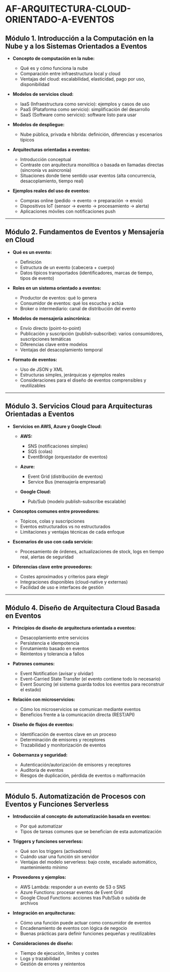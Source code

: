 # AF-ARQUITECTURA-CLOUD-ORIENTADO-A-EVENTOS

## Módulo 1. Introducción a la Computación en la Nube y a los Sistemas Orientados a Eventos

- **Concepto de computación en la nube:**
  - Qué es y cómo funciona la nube
  - Comparación entre infraestructura local y cloud
  - Ventajas del cloud: escalabilidad, elasticidad, pago por uso, disponibilidad

- **Modelos de servicios cloud:**
  - IaaS (Infraestructura como servicio): ejemplos y casos de uso
  - PaaS (Plataforma como servicio): simplificación del desarrollo
  - SaaS (Software como servicio): software listo para usar

- **Modelos de despliegue:**
  - Nube pública, privada e híbrida: definición, diferencias y escenarios típicos

- **Arquitecturas orientadas a eventos:**
  - Introducción conceptual
  - Contraste con arquitectura monolítica o basada en llamadas directas (sincronía vs asincronía)
  - Situaciones donde tiene sentido usar eventos (alta concurrencia, desacoplamiento, tiempo real)

- **Ejemplos reales del uso de eventos:**
  - Compras online (pedido → evento → preparación → envío)
  - Dispositivos IoT (sensor → evento → procesamiento → alerta)
  - Aplicaciones móviles con notificaciones push

---

## Módulo 2. Fundamentos de Eventos y Mensajería en Cloud

- **Qué es un evento:**
  - Definición
  - Estructura de un evento (cabecera + cuerpo)
  - Datos típicos transportados (identificadores, marcas de tiempo, tipos de evento)

- **Roles en un sistema orientado a eventos:**
  - Productor de eventos: qué lo genera
  - Consumidor de eventos: qué los escucha y actúa
  - Broker o intermediario: canal de distribución del evento

- **Modelos de mensajería asincrónica:**
  - Envío directo (point-to-point)
  - Publicación y suscripción (publish-subscribe): varios consumidores, suscripciones temáticas
  - Diferencias clave entre modelos
  - Ventajas del desacoplamiento temporal

- **Formato de eventos:**
  - Uso de JSON y XML
  - Estructuras simples, jerárquicas y ejemplos reales
  - Consideraciones para el diseño de eventos comprensibles y reutilizables

---

## Módulo 3. Servicios Cloud para Arquitecturas Orientadas a Eventos

- **Servicios en AWS, Azure y Google Cloud:**

  - **AWS:**
    - SNS (notificaciones simples)
    - SQS (colas)
    - EventBridge (orquestador de eventos)

  - **Azure:**
    - Event Grid (distribución de eventos)
    - Service Bus (mensajería empresarial)

  - **Google Cloud:**
    - Pub/Sub (modelo publish-subscribe escalable)

- **Conceptos comunes entre proveedores:**
  - Tópicos, colas y suscripciones
  - Eventos estructurados vs no estructurados
  - Limitaciones y ventajas técnicas de cada enfoque

- **Escenarios de uso con cada servicio:**
  - Procesamiento de órdenes, actualizaciones de stock, logs en tiempo real, alertas de seguridad

- **Diferencias clave entre proveedores:**
  - Costes aproximados y criterios para elegir
  - Integraciones disponibles (cloud-native y externas)
  - Facilidad de uso e interfaces de gestión

---

## Módulo 4. Diseño de Arquitectura Cloud Basada en Eventos

- **Principios de diseño de arquitectura orientada a eventos:**
  - Desacoplamiento entre servicios
  - Persistencia e idempotencia
  - Enrutamiento basado en eventos
  - Reintentos y tolerancia a fallos

- **Patrones comunes:**
  - Event Notification (avisar y olvidar)
  - Event-Carried State Transfer (el evento contiene todo lo necesario)
  - Event Sourcing (el sistema guarda todos los eventos para reconstruir el estado)

- **Relación con microservicios:**
  - Cómo los microservicios se comunican mediante eventos
  - Beneficios frente a la comunicación directa (REST/API)

- **Diseño de flujos de eventos:**
  - Identificación de eventos clave en un proceso
  - Determinación de emisores y receptores
  - Trazabilidad y monitorización de eventos

- **Gobernanza y seguridad:**
  - Autenticación/autorización de emisores y receptores
  - Auditoría de eventos
  - Riesgos de duplicación, pérdida de eventos o malformación

---

## Módulo 5. Automatización de Procesos con Eventos y Funciones Serverless

- **Introducción al concepto de automatización basada en eventos:**
  - Por qué automatizar
  - Tipos de tareas comunes que se benefician de esta automatización

- **Triggers y funciones serverless:**
  - Qué son los triggers (activadores)
  - Cuándo usar una función sin servidor
  - Ventajas del modelo serverless: bajo coste, escalado automático, mantenimiento mínimo

- **Proveedores y ejemplos:**
  - AWS Lambda: responder a un evento de S3 o SNS
  - Azure Functions: procesar eventos de Event Grid
  - Google Cloud Functions: acciones tras Pub/Sub o subida de archivos

- **Integración en arquitecturas:**
  - Cómo una función puede actuar como consumidor de eventos
  - Encadenamiento de eventos con lógica de negocio
  - Buenas prácticas para definir funciones pequeñas y reutilizables

- **Consideraciones de diseño:**
  - Tiempo de ejecución, límites y costes
  - Logs y trazabilidad
  - Gestión de errores y reintentos
